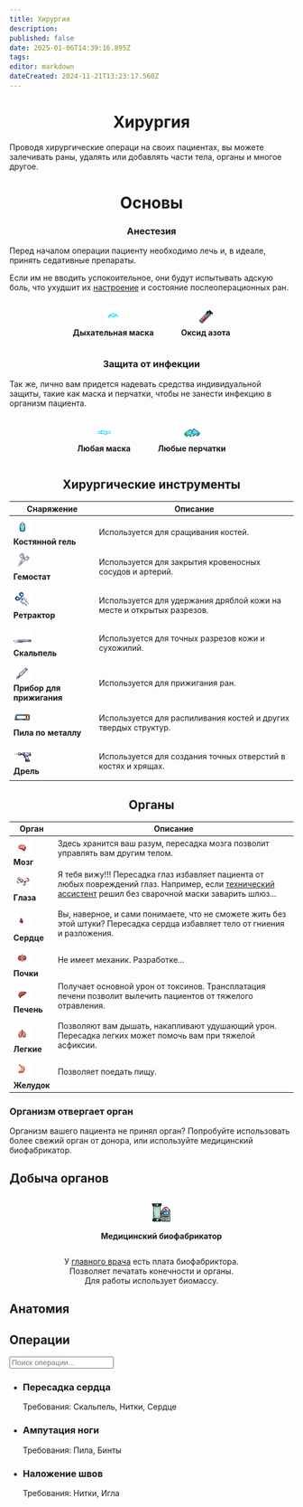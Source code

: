 ```yaml
---
title: Хирургия
description: 
published: false
date: 2025-01-06T14:39:16.895Z
tags: 
editor: markdown
dateCreated: 2024-11-21T13:23:17.560Z
---
```


# <center>Хирургия
<p>

Проводя хирургические операци на своих пациентах, вы можете залечивать раны, удалять или добавлять части тела, органы и многое другое.

# <center>Основы

### <center>Анестезия

Перед началом операции пациенту необходимо лечь и, в идеале, принять седативные препараты.<p>
Если им не вводить успокоительное, они будут испытывать адскую боль, что ухудшит их <a href="/guides/mood">настроение</a> и состояние послеоперационных ран.


<div style="text-align: center;">
<b>
  <figure style="display: inline-block; margin-right: 5px;">
    <img src="/guides/medicine/surgery/breathing_mask.png"  class="png2" alt="Дыхательная маска">
    <figcaption>Дыхательная маска</figcaption>
  </figure>

  <figure style="display: inline-block;">
    <img src="/guides/medicine/surgery/oxide.png"  class="png2" alt="Оксид азота">
    <figcaption>Оксид азота</figcaption>
  </figure>
</b>
</div>

### <center>Защита от инфекции

Так же, лично вам придется надевать средства индивидуальной защиты, такие как маска и перчатки, чтобы не занести инфекцию в организм пациента.

<div style="text-align: center;">
<b>
  <figure style="display: inline-block; margin-right: 5px;">
    <img src="/guides/medicine/surgery/mask.png"  class="png2" alt="Дыхательная маска">
    <figcaption>Любая маска</figcaption>
  </figure>

  <figure style="display: inline-block;">
    <img src="/guides/medicine/surgery/gloves.png"  class="png2" alt="Оксид азота">
    <figcaption>Любые перчатки</figcaption>
  </figure>
</b>
</div>

## <center>Хирургические инструменты


<div class="tb">
<center>
  <table class="med">
    <thead>
      <tr>
        <th>Снаряжение</th>
        <th>Описание</th>
      </tr>
    </thead>
    <tbody>
      <tr>
        <td><img src="/guides/medicine/surgery/bone-gel.png" class="png1"><br><b>Костянной гель</b></td>
        <td><p>Используется для сращивания костей. 
        </td>
      </tr>
      <tr>
        <td><img src="/guides/medicine/surgery/hemostat.png" class="png1"><br><b>Гемостат</b></td>
        <td><p>Используется для закрытия кровеносных сосудов и артерий.
        </td>
      </tr>
      <tr>
        <td><img src="/guides/medicine/surgery/retractor.png" class="png1"><br><b>Ретрактор</b></td>
        <td><p>	Используется для удержания дряблой кожи на месте и открытых разрезов.
        </td>
      </tr>
      <tr>
        <td><img src="/guides/medicine/surgery/scalpel.png" class="png1"><br><b>Скальпель</b></td>
        <td><p>Используется для точных разрезов кожи и сухожилий.
        </td>
      </tr>
      <tr>
        <td><img src="/guides/medicine/surgery/cautery.png" class="png1"><br><b>Прибор для прижигания</b></td>
        <td><p>	Используется для прижигания ран.
        </td>
      </tr>
      <tr>
        <td><img src="/guides/medicine/surgery/saw.png" class="png1"><br><b>Пила по металлу</b></td>
        <td><p>Используется для распиливания костей и других твердых структур.
        </td>
      </tr>
      <tr>
        <td><img src="/guides/medicine/surgery/drill.png" class="png1"><br><b>Дрель</b></td>
        <td><p>	Используется для создания точных отверстий в костях и хрящах.
        </td>
      </tr>
    </tbody>
  </table>
</center>
</div>

## <center> Органы

<div class="tb">
<center>
  <table class="organs">
    <thead>
      <tr>
        <th>Орган</th>
        <th>Описание</th>
      </tr>
    </thead>
    <tbody>
      <tr>
        <td><img src="/guides/medicine/surgery/organs/brain.png" class="png1"><br><b>Мозг</b></td>
        <td>Здесь хранится ваш разум, пересадка мозга позволит управлять вам другим телом.<p>
        </td>
      </tr>
      <tr>
        <td><img src="/guides/medicine/surgery/organs/eyes.png" class="png1"><br><b>Глаза</b></td>
        <td>Я тебя вижу!!! Пересадка глаз избавляет пациента от любых повреждений глаз. Например, если <a href="/roles/technicalassistant">технический ассистент</a> решил без сварочной маски заварить шлюз...<p>
        </td>
      </tr>
      <tr>
        <td><img src="/guides/medicine/surgery/organs/heart-on.gif" class="png1"><br><b>Сердце</b></td>
        <td>Вы, наверное, и сами понимаете, что не сможете жить без этой штуки? Пересадка сердца избавляет тело от гниения и разложения.<p>
        </td>
      </tr>
      <tr>
        <td><img src="/guides/medicine/surgery/organs/kidneys.png" class="png1"><br><b>Почки</b></td>
        <td>Не имеет механик. Разработке...<p>
        </td>
      </tr>
      <tr>
        <td><img src="/guides/medicine/surgery/organs/liver.png" class="png1"><br><b>Печень</b></td>
        <td>Получает основной урон от токсинов. Трансплатация печени позволит вылечить пациентов от тяжелого отравления.<p>
        </td>
      </tr>
      <tr>
        <td><img src="/guides/medicine/surgery/organs/lungs.png" class="png1"><br><b>Легкие</b></td>
        <td>Позволяют вам дышать, накапливают удушающий урон. Пересадка легких может помочь вам при тяжелой асфиксии.<p>
        </td>
      </tr>
      <tr>
        <td><img src="/guides/medicine/surgery/organs/stomach.png" class="png1"><br><b>Желудок</b></td>
        <td>Позволяет поедать пищу.<p>
        </td>
      </tr>
    </tbody>
  </table>
</center>
</div>

### Организм отвергает орган
Организм вашего пациента не принял орган? Попробуйте использовать более свежий орган от донора, или используйте медицинский биофабрикатор.

## Добыча органов
<p>
<div style="text-align: center;">
<b>
  <figure style="display: inline-block; margin-right: 5px;">
    <img src="/guides/medicine/surgery/limbgrower_idleoff.png"  class="png2">
    <figcaption><p>Медицинский биофабрикатор</figcaption>
  </figure>
</b>
</div>

  <div style="text-align: center;">У <a href="/roles/chiefmedicalofficer">главного врача</a> есть плата биофабриктора. <br>Позволяет печатать конечности и органы. <br>Для работы использует биомассу.</div>

## Анатомия 

## Операции

<input type="text" id="searchInput" placeholder="Поиск операции...">
<ul id="surgeryList">
<li class="surgery-item" data-name="Пересадка сердца" data-requirements="Скальпель, Нитки, Сердце">
<h3>Пересадка сердца</h3>
<p>Требования: Скальпель, Нитки, Сердце</p>
</li>
<li class="surgery-item" data-name="Ампутация ноги" data-requirements="Пила, Бинты">
<h3>Ампутация ноги</h3>
<p>Требования: Пила, Бинты</p>
</li>
<li class="surgery-item" data-name="Наложение швов" data-requirements="Нитки, Игла">
<h3>Наложение швов</h3>
<p>Требования: Нитки, Игла</p>
</li>
</ul>

